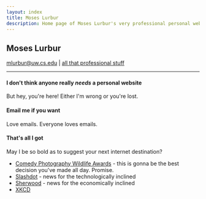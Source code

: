 ```yaml
---
layout: index
title: Moses Lurbur
description: Home page of Moses Lurbur's very professional personal website
---
```


## Moses Lurbur
mlurbur@uw.cs.edu | [all that professional stuff]({{url}}/cv)

------

#### I don't think anyone really _needs_ a personal website 
But hey, you're here! Either I'm wrong or you're lost.

#### Email me if you want
Love emails. Everyone loves emails.

#### That's all I got
May I be so bold as to suggest your next internet destination?

- [Comedy Photography Wildlife Awards](https://www.comedywildlifephoto.com/) - this is gonna be the best decision you've made all day. Promise.
- [Slashdot](https://slashdot.org/) - news for the technologically inclined
- [Sherwood](https://sherwood.news/) - news for the economically inclined
- [XKCD](https://xkcd.com/2456/)